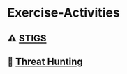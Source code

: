 # <a>Exercise-Activities</a>
## ⚠️ [STIGS](https://github.com/Cwillii82/STIGS/tree/main)
## 🚨 [Threat Hunting](https://github.com/Cwillii82/Exercise-Activities/blob/main/Threat%20Hunting)
